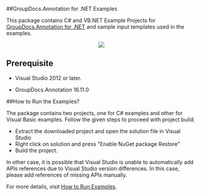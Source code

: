 ##GroupDocs.Annotation for .NET Examples

This package contains C# and VB.NET Example Projects for [GroupDocs.Annotation for .NET](https://github.com/groupdocs-annotation/GroupDocs.Annotation-for-.NET/tree/master/Examples) and sample input templates used in the examples.

<p align="center">
  <a title="Download complete GroupDocs.Annotation for .NET Example source code" href="https://github.com/groupdocs-annotation/GroupDocs.Annotation-for-.NET/archive/master.zip">
	<img src="https://raw.github.com/AsposeExamples/java-examples-dashboard/master/images/downloadZip-Button-Large.png" />
  </a>
</p>

## Prerequisite

+ Visual Studio 2012 or later.

+ GroupDocs.Annotation 16.11.0


##How to Run the Examples?

The package contains two projects, one for C# examples and other for Visual Basic examples. Follow the given steps to proceed with project build:

* Extract the downloaded project and open the solution file in Visual Studio
* Right click on solution and press "Enable NuGet package Restore"
* Build the project.

In other case, it is possible that Visual Studio is unable to automatically add APIs references due to Visual Studio version differences. In this case, please add references of missing APIs manually.


For more details, visit  [How to Run Examples](http://www.groupdocs.com/docs/display/annotationnet/How+to+Run+Examples).
